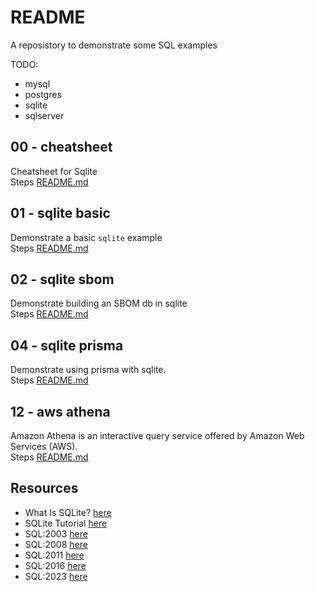 # README

A reposistory to demonstrate some SQL examples

TODO:

* mysql
* postgres
* sqlite
* sqlserver

## 00 - cheatsheet

Cheatsheet for Sqlite  
Steps [README.md](./00_cheatsheet/README.md)  

## 01 - sqlite basic

Demonstrate a basic `sqlite` example  
Steps [README.md](./01_sqlite_basic/README.md)  

## 02 - sqlite sbom

Demonstrate building an SBOM db in sqlite  
Steps [README.md](./02_sqlite_sbom/README.md)  

## 04 - sqlite prisma

Demonstrate using prisma with sqlite.  
Steps [README.md](./04_sqlite_prisma/README.md)  

## 12 - aws athena

Amazon Athena is an interactive query service offered by Amazon Web Services (AWS).  
Steps [README.md](./12_athena/README.md)  

## Resources

* What Is SQLite? [here](https://sqlite.org/index.html)
* SQLite Tutorial [here](https://www.sqlitetutorial.net/)
* SQL:2003 [here](https://en.wikipedia.org/wiki/SQL:2003)
* SQL:2008 [here](https://en.wikipedia.org/wiki/SQL:2008)
* SQL:2011 [here](https://en.wikipedia.org/wiki/SQL:2011)
* SQL:2016 [here](https://en.wikipedia.org/wiki/SQL:2016)
* SQL:2023 [here](https://en.wikipedia.org/wiki/SQL:2023)
